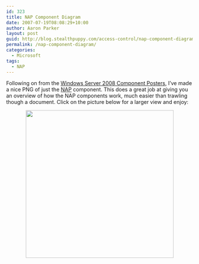 ```yaml
---
id: 323
title: NAP Component Diagram
date: 2007-07-19T08:08:29+10:00
author: Aaron Parker
layout: post
guid: http://blog.stealthpuppy.com/access-control/nap-component-diagram
permalink: /nap-component-diagram/
categories:
  - Microsoft
tags:
  - NAP
---
```

Following on from the [Windows Server 2008 Component Posters](http://stealthpuppy.com/windows/windows-server-2008-component-posters), I&#8217;ve made a nice PNG of just the [NAP](http://www.microsoft.com/nap) component. This does a great job at giving you an overview of how the NAP components work, much easier than trawling though a document. Click on the picture below for a larger view and enjoy:

<p style="text-align: center">
  <a href="http://stealthpuppy.com/wp-content/uploads/2007/07/Windows2008NAPComponent.png"><img border="0" width="399" src="http://stealthpuppy.com/wp-content/uploads/2007/07/Windows2008NAPComponentPreview.png" height="400" style="width: 399px; height: 400px" /></a>
</p>